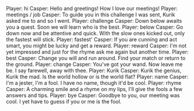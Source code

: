 Player: hi
Casper: Hello and greetings! How I love our meetings!
Player: meetings / job
Casper: To guide you in this challenge I was sent, Kurik asked me to and so I went.
Player: challenge
Casper: Down below awaits you a quest. Soon we will learn who is the best.
Player: below
Casper: Go down now and be attentive and quick. With the slow ones kicked out, only the fastest will stick.
Player: fastest'
Casper: If you are cunning and act smart, you might be lucky and get a reward.
Player: reward
Casper: I'm not yet impressed and just for the rhyme ask me again but another time.
Player: best
Casper: Change you will and run around. Find your match or return to the ground.
Player: change
Casper: You've got your wand. Now leave me be. I say farewell, away with thee.
Player: Kurik
Casper: Kurik the genius, Kurik the mad. Is the world hollow or is the world flat?
Player: name
Casper: I'm a jester, I'm a fool. I have no name, though it'd be cool.
Player: rhyme
Casper: A charming smile and a rhyme on my lips, I'll give the fools a few answers and tips.
Player: bye
Casper: Goodbye to you, our meeting was cool. I yet have to guess if you or me is the fool.